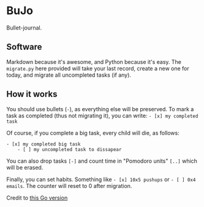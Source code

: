 # BuJo

Bullet-journal.

## Software
Markdown because it's awesome, and Python because it's easy. The `migrate.py` here provided will take your last record, create a new one for today, and migrate all uncompleted tasks (if any).

## How it works

You should use bullets (`-`), as everything else will be preserved. To mark a task as completed (thus not migrating it), you can write:
`- [x] my completed task`

Of course, if you complete a big task, every child will die, as follows:
```
- [x] my completed big task
    - [ ] my uncompleted task to dissapear
```

You can also drop tasks `[-]` and count time in "Pomodoro units" `[..]` which will be erased. 

Finally, you can set habits. Something like `- [x] 10x5 pushups` or `- [ ] 0x4 emails`. The counter will reset to 0 after migration.

Credit to [this Go version](https://github.com/dballard/markdown-bullet-journal)